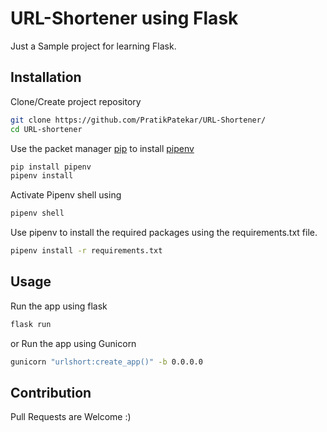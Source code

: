 # URL-Shortener using Flask
Just a Sample project for learning Flask.

## Installation
Clone/Create project repository
```bash
git clone https://github.com/PratikPatekar/URL-Shortener/
cd URL-shortener
```

Use the packet manager [pip](https://pip.pypa.io/en/stable/) to install [pipenv](https://pypi.org/project/pipenv/)
```bash
pip install pipenv
pipenv install
```

Activate Pipenv shell using 
```bash
pipenv shell
```

Use pipenv to install the required packages using the requirements.txt file.
```bash
pipenv install -r requirements.txt
```

## Usage
Run the app using flask
```bash
flask run
```
or
Run the app using Gunicorn
```bash
gunicorn "urlshort:create_app()" -b 0.0.0.0
```

## Contribution
Pull Requests are Welcome :)
